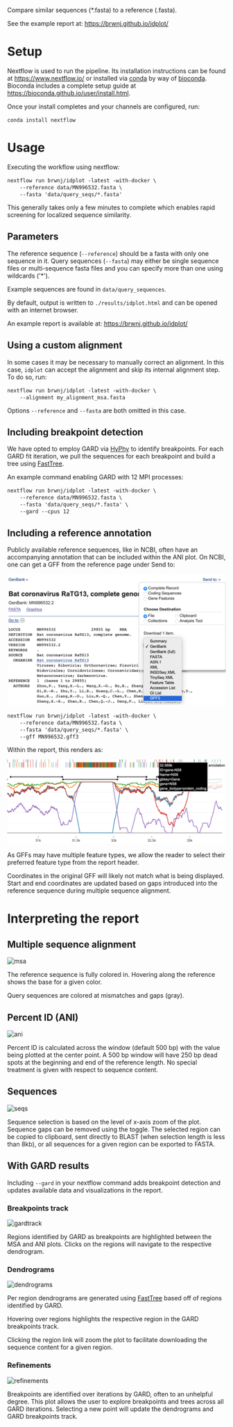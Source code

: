 Compare similar sequences (\*.fasta) to a reference (.fasta).

See the example report at: https://brwnj.github.io/idplot/

# Setup

Nextflow is used to run the pipeline. Its installation instructions
can be found at https://www.nextflow.io/ or installed via [conda](https://docs.conda.io/projects/conda/en/latest/user-guide/install/) by
way of [bioconda](https://bioconda.github.io/user/install.html). Bioconda
includes a complete setup guide at https://bioconda.github.io/user/install.html.

Once your install completes and your channels are configured, run:

```
conda install nextflow
```

# Usage

Executing the workflow using nextflow:

```
nextflow run brwnj/idplot -latest -with-docker \
    --reference data/MN996532.fasta \
    --fasta 'data/query_seqs/*.fasta'
```

This generally takes only a few minutes to complete which enables rapid
screening for localized sequence similarity.

## Parameters

The reference sequence (`--reference`) should be a fasta with only one
sequence in it. Query sequences (`--fasta`) may either be single sequence
files or multi-sequence fasta files and you can specify more than one
using wildcards ('\*').

Example sequences are found in `data/query_sequences`.

By default, output is written to `./results/idplot.html` and can
be opened with an internet browser.

An example report is available at: https://brwnj.github.io/idplot/

## Using a custom alignment

In some cases it may be necessary to manually correct an alignment. In
this case, `idplot` can accept the alignment and skip its internal
alignment step. To do so, run:

```
nextflow run brwnj/idplot -latest -with-docker \
    --alignment my_alignment_msa.fasta
```

Options `--reference` and `--fasta` are both omitted in this case.

## Including breakpoint detection

We have opted to employ GARD via [HyPhy](https://github.com/veg/hyphy) to
identify breakpoints. For each GARD fit iteration, we pull the sequences
for each breakpoint and build a tree using [FastTree](https://journals.plos.org/plosone/article?id=10.1371/journal.pone.0009490).

An example command enabling GARD with 12 MPI processes:

```
nextflow run brwnj/idplot -latest -with-docker \
    --reference data/MN996532.fasta \
    --fasta 'data/query_seqs/*.fasta' \
    --gard --cpus 12
```

## Including a reference annotation

Publicly available reference sequences, like in NCBI, often have an accompanying annotation
that can be included within the ANI plot. On NCBI, one can get a GFF from the reference page under Send to:

![ani](data/img/ncbi.png)

```
nextflow run brwnj/idplot -latest -with-docker \
    --reference data/MN996532.fasta \
    --fasta 'data/query_seqs/*.fasta' \
    --gff MN996532.gff3
```

Within the report, this renders as:

![gff](data/img/gff.png)

As GFFs may have multiple feature types, we allow the reader to select their preferred feature type from the report header.

Coordinates in the original GFF will likely not match what is being displayed. Start and end
coordinates are updated based on gaps introduced into the reference sequence during multiple
sequence alignment.

# Interpreting the report

## Multiple sequence alignment

![msa](data/img/msa.png)

The reference sequence is fully colored in. Hovering along the reference
shows the base for a given color.

Query sequences are colored at mismatches and gaps (gray).

## Percent ID (ANI)

![ani](data/img/ani.png)

Percent ID is calculated across the window (default 500 bp) with the
value being plotted at the center point. A 500 bp window will have 250
bp dead spots at the beginning and end of the reference length. No
special treatment is given with respect to sequence content.

## Sequences

![seqs](data/img/seqs.png)

Sequence selection is based on the level of x-axis zoom of the plot. Sequence gaps can be removed using the toggle. The selected region can be copied to clipboard, sent directly to BLAST (when selection length is less than 8kb), or all sequences for a given region can be exported to FASTA.

## With GARD results

Including `--gard` in your nextflow command adds breakpoint detection and updates available data and visualizations in the report.

### Breakpoints track

![gardtrack](data/img/gardtrack.png)

Regions identified by GARD as breakpoints are highlighted between the
MSA and ANI plots. Clicks on the regions will navigate to the respective dendrogram.

### Dendrograms

![dendrograms](data/img/dendrograms.png)

Per region dendrograms are generated using [FastTree](https://journals.plos.org/plosone/article?id=10.1371/journal.pone.0009490) based off of regions identified by GARD.

Hovering over regions highlights the respective region in the GARD breakpoints track.

Clicking the region link will zoom the plot to facilitate downloading the sequence content for a given region.

### Refinements

![refinements](data/img/refinements.png)

Breakpoints are identified over iterations by GARD, often to an unhelpful degree. This plot allows the user to explore breakpoints and trees across all GARD iterations. Selecting a new point will update the dendrograms and GARD breakpoints track.
